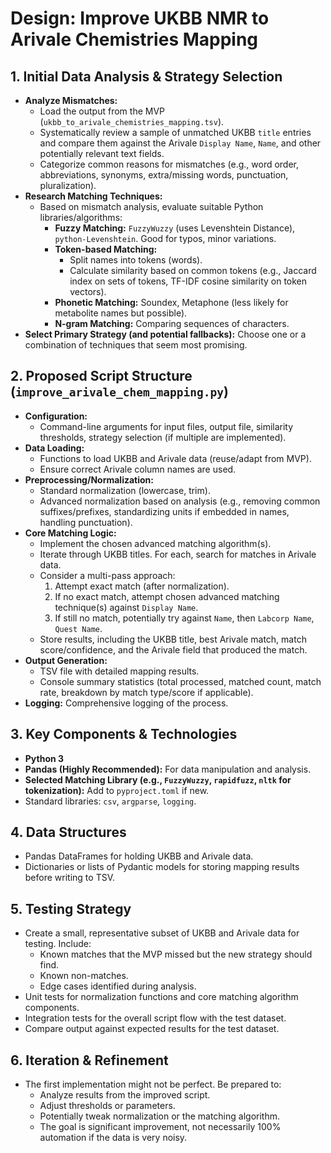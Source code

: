 # Design: Improve UKBB NMR to Arivale Chemistries Mapping

## 1. Initial Data Analysis & Strategy Selection

*   **Analyze Mismatches:**
    *   Load the output from the MVP (`ukbb_to_arivale_chemistries_mapping.tsv`).
    *   Systematically review a sample of unmatched UKBB `title` entries and compare them against the Arivale `Display Name`, `Name`, and other potentially relevant text fields.
    *   Categorize common reasons for mismatches (e.g., word order, abbreviations, synonyms, extra/missing words, punctuation, pluralization).
*   **Research Matching Techniques:**
    *   Based on mismatch analysis, evaluate suitable Python libraries/algorithms:
        *   **Fuzzy Matching:** `FuzzyWuzzy` (uses Levenshtein Distance), `python-Levenshtein`. Good for typos, minor variations.
        *   **Token-based Matching:**
            *   Split names into tokens (words).
            *   Calculate similarity based on common tokens (e.g., Jaccard index on sets of tokens, TF-IDF cosine similarity on token vectors).
        *   **Phonetic Matching:** Soundex, Metaphone (less likely for metabolite names but possible).
        *   **N-gram Matching:** Comparing sequences of characters.
*   **Select Primary Strategy (and potential fallbacks):** Choose one or a combination of techniques that seem most promising.

## 2. Proposed Script Structure (`improve_arivale_chem_mapping.py`)

*   **Configuration:**
    *   Command-line arguments for input files, output file, similarity thresholds, strategy selection (if multiple are implemented).
*   **Data Loading:**
    *   Functions to load UKBB and Arivale data (reuse/adapt from MVP).
    *   Ensure correct Arivale column names are used.
*   **Preprocessing/Normalization:**
    *   Standard normalization (lowercase, trim).
    *   Advanced normalization based on analysis (e.g., removing common suffixes/prefixes, standardizing units if embedded in names, handling punctuation).
*   **Core Matching Logic:**
    *   Implement the chosen advanced matching algorithm(s).
    *   Iterate through UKBB titles. For each, search for matches in Arivale data.
    *   Consider a multi-pass approach:
        1.  Attempt exact match (after normalization).
        2.  If no exact match, attempt chosen advanced matching technique(s) against `Display Name`.
        3.  If still no match, potentially try against `Name`, then `Labcorp Name`, `Quest Name`.
    *   Store results, including the UKBB title, best Arivale match, match score/confidence, and the Arivale field that produced the match.
*   **Output Generation:**
    *   TSV file with detailed mapping results.
    *   Console summary statistics (total processed, matched count, match rate, breakdown by match type/score if applicable).
*   **Logging:** Comprehensive logging of the process.

## 3. Key Components & Technologies

*   **Python 3**
*   **Pandas (Highly Recommended):** For data manipulation and analysis.
*   **Selected Matching Library (e.g., `FuzzyWuzzy`, `rapidfuzz`, `nltk` for tokenization):** Add to `pyproject.toml` if new.
*   Standard libraries: `csv`, `argparse`, `logging`.

## 4. Data Structures

*   Pandas DataFrames for holding UKBB and Arivale data.
*   Dictionaries or lists of Pydantic models for storing mapping results before writing to TSV.

## 5. Testing Strategy

*   Create a small, representative subset of UKBB and Arivale data for testing. Include:
    *   Known matches that the MVP missed but the new strategy should find.
    *   Known non-matches.
    *   Edge cases identified during analysis.
*   Unit tests for normalization functions and core matching algorithm components.
*   Integration tests for the overall script flow with the test dataset.
*   Compare output against expected results for the test dataset.

## 6. Iteration & Refinement

*   The first implementation might not be perfect. Be prepared to:
    *   Analyze results from the improved script.
    *   Adjust thresholds or parameters.
    *   Potentially tweak normalization or the matching algorithm.
    *   The goal is significant improvement, not necessarily 100% automation if the data is very noisy.
